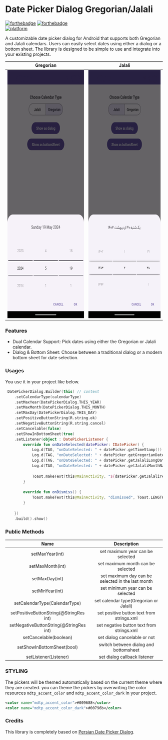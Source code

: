 # Date Picker Dialog Gregorian/Jalali
[![forthebadge](https://forthebadge.com/images/badges/built-for-android.svg)](https://forthebadge.com)
[![forthebadge](https://forthebadge.com/images/badges/built-with-love.svg)](https://forthebadge.com)
<br/>
[![platform](https://img.shields.io/badge/platform-Android-yellow.svg)](https://www.android.com)

A customizable date picker dialog for Android that supports both Gregorian and Jalali calendars. Users can easily select dates using either a dialog or a bottom sheet. The library is designed to be simple to use and integrate into your existing projects.

| Gregorian | Jalali |
|:----:|:----:|
<img alt="Gregorian" height="790" src="https://raw.githubusercontent.com/AhmadNosratian/DatePickerDialog/main/screenshots/gregorian_type.png" width="400"/> | <img alt="Jalali" height="790" src="https://raw.githubusercontent.com/AhmadNosratian/DatePickerDialog/main/screenshots/jalali_type.png" width="400"/>

### Features
* Dual Calendar Support: Pick dates using either the Gregorian or Jalali calendar.
* Dialog & Bottom Sheet: Choose between a traditional dialog or a modern bottom sheet for date selection.


### Usages
You use it in your project like below.
```kotlin
 DatePickerDialog.Builder(this) // context
    .setCalendarType(calendarType)
    .setMaxYear(DatePickerDialog.THIS_YEAR)
    .setMaxMonth(DatePickerDialog.THIS_MONTH)
    .setMaxDay(DatePickerDialog.THIS_DAY)
    .setPositiveButtonString(R.string.ok)
    .setNegativeButtonString(R.string.cancel)
    .setCancelable(false)
    .setShowInBottomSheet(true)
    .setListener(object : DatePickerListener {
        override fun onDateSelected(datePicker: IDatePicker) {
            Log.d(TAG, "onDateSelected: " + datePicker.getTimeStamp())
            Log.d(TAG, "onDateSelected: " + datePicker.getGregorianDate())
            Log.d(TAG, "onDateSelected: " + datePicker.getJalaliLongDate())
            Log.d(TAG, "onDateSelected: " + datePicker.getJalaliMonthName())

            Toast.makeText(this@MainActivity, "${datePicker.getJalaliYear()}/${datePicker.getJalaliMonth()}/${datePicker.getJalaliDay()} ", Toast.LENGTH_SHORT).show()
        }

        override fun onDismiss() {
            Toast.makeText(this@MainActivity, "dismissed", Toast.LENGTH_SHORT).show()
        }

    })
    .build().show()
```



### Public Methods

| Name | Description |
|:----:|:----:|
|setMaxYear(int)| set maximum year can be selected|
|setMaxMonth(int)| set maximum month can be selected|
|setMaxDay(int)| set maximum day can be selected in the last month|
|setMinYear(int)| set minimum year can be selected|
|setCalendarType(CalendarType)| set calendar type(Gregorian or Jalali)|
|setPositiveButtonString(@StringRes int)| set positive button text from strings.xml|
|setNegativeButtonString(@StringRes int)| set negative button text from strings.xml|
|setCancelable(boolean)| set dialog cancelable or not|
|setShowInBottomSheet(bool)|switch between dialog and bottomsheet|
|setListener(Listener)| set dialog callback listener|



### STYLING
The pickers will be themed automatically based on the current theme where they are created.
you can theme the pickers by overwriting the color resources `mdtp_accent_color` and `mdtp_accent_color_dark` in your project.
```xml
<color name="mdtp_accent_color">#009688</color>
<color name="mdtp_accent_color_dark">#00796b</color>
```

### Credits
This library is completely based on [Persian Date Picker Dialog](https://github.com/aliab/Persian-Date-Picker-Dialog).
